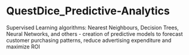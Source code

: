 # QuestDice_Predictive-Analytics
Supervised Learning algorithms: Nearest Neighbours, Decision Trees, Neural Networks, and others - creation of predictive models to forecast customer purchasing patterns, reduce advertising expenditure and maximize ROI
